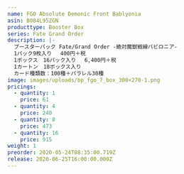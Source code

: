 ```yaml
---
name: FGO Absolute Demonic Front Bablyonia
asin: B084L95ZGN
producttype: Booster Box
series: Fate Grand Order
description: |-
  ブースターパック Fate/Grand Order -絶対魔獣戦線バビロニア-
  1パック9枚入り 　400円＋税
  1ボックス　16パック入り 　6,400円＋税
  1カートン　18ボックス入り
  カード種類数：100種＋パラレル30種
image: images/uploads/bp_fgo_7_box_300×270-1.png
pricings:
  - quantity: 1
    price: 61
  - quantity: 4
    price: 240
  - quantity: 8
    price: 473
  - quantity: 16
    price: 915
weight: 1
preorder: 2020-05-24T08:35:00.719Z
release: 2020-06-25T16:00:00.000Z
---
```

